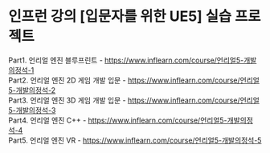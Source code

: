 # 인프런 강의 [입문자를 위한 UE5] 실습 프로젝트
Part1. 언리얼 엔진 블루프린트 - https://www.inflearn.com/course/언리얼5-개발의정석-1 <br>
Part2. 언리얼 엔진 2D 게임 개발 입문 - https://www.inflearn.com/course/언리얼5-개발의정석-2 <br>
Part3. 언리얼 엔진 3D 게임 개발 입문 - https://www.inflearn.com/course/언리얼5-개발의정석-3 <br>
Part4. 언리얼 엔진 C++ - https://www.inflearn.com/course/언리얼5-개발의정석-4 <br>
Part5. 언리얼 엔진 VR - https://www.inflearn.com/course/언리얼5-개발의정석-5
